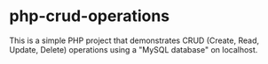 # php-crud-operations
This is a simple PHP project that demonstrates CRUD (Create, Read, Update, Delete) operations using a "MySQL database" on localhost.
